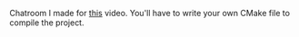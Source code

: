 Chatroom I made for [this](https://www.youtube.com/watch?v=sfAHZYpCamU) video.
You'll have to write your own CMake file to compile the project.
